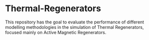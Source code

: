 # Thermal-Regenerators

This repository has the goal to evaluate the performance of different modelling methodologies in the simulation of Thermal Regenerators, focused mainly on Active Magnetic Regenerators.  
